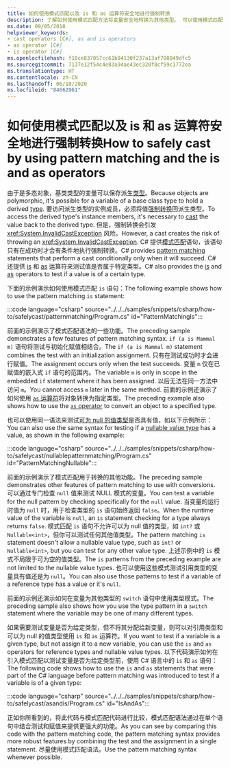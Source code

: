 ```yaml
---
title: 如何使用模式匹配以及 is 和 as 运算符安全地进行强制转换
description: 了解如何使用模式匹配方法将变量安全地转换为其他类型。 可以使用模式匹配以及 is 和 as 运算符来安全地转换类型。
ms.date: 09/05/2018
helpviewer_keywords:
- cast operators [C#], as and is operators
- as operator [C#]
- is operator [C#]
ms.openlocfilehash: f10ce837057cc61b84130f237a13af708849dfc5
ms.sourcegitcommit: 7137e12f54c4e83a94ae43ec320f8cf59c1772ea
ms.translationtype: HT
ms.contentlocale: zh-CN
ms.lasthandoff: 06/10/2020
ms.locfileid: "84662961"
---
```

# <a name="how-to-safely-cast-by-using-pattern-matching-and-the-is-and-as-operators"></a><span data-ttu-id="0de0b-104">如何使用模式匹配以及 is 和 as 运算符安全地进行强制转换</span><span class="sxs-lookup"><span data-stu-id="0de0b-104">How to safely cast by using pattern matching and the is and as operators</span></span>

<span data-ttu-id="0de0b-105">由于是多态对象，基类类型的变量可以保存派生[类型](../programming-guide/types/index.md)。</span><span class="sxs-lookup"><span data-stu-id="0de0b-105">Because objects are polymorphic, it's possible for a variable of a base class type to hold a derived [type](../programming-guide/types/index.md).</span></span> <span data-ttu-id="0de0b-106">要访问派生类型的实例成员，必须将值[强制转换](../programming-guide/types/casting-and-type-conversions.md)回派生类型。</span><span class="sxs-lookup"><span data-stu-id="0de0b-106">To access the derived type's instance members, it's necessary to [cast](../programming-guide/types/casting-and-type-conversions.md) the value back to the derived type.</span></span> <span data-ttu-id="0de0b-107">但是，强制转换会引发 <xref:System.InvalidCastException> 风险。</span><span class="sxs-lookup"><span data-stu-id="0de0b-107">However, a cast creates the risk of throwing an <xref:System.InvalidCastException>.</span></span> <span data-ttu-id="0de0b-108">C# 提供[模式匹配](../pattern-matching.md)语句，该语句只有在成功时才会有条件地执行强制转换。</span><span class="sxs-lookup"><span data-stu-id="0de0b-108">C# provides [pattern matching](../pattern-matching.md) statements that perform a cast conditionally only when it will succeed.</span></span> <span data-ttu-id="0de0b-109">C# 还提供 [is](../language-reference/operators/type-testing-and-cast.md#is-operator) 和 [as](../language-reference/operators/type-testing-and-cast.md#as-operator) 运算符来测试值是否属于特定类型。</span><span class="sxs-lookup"><span data-stu-id="0de0b-109">C# also provides the [is](../language-reference/operators/type-testing-and-cast.md#is-operator) and [as](../language-reference/operators/type-testing-and-cast.md#as-operator) operators to test if a value is of a certain type.</span></span>

<span data-ttu-id="0de0b-110">下面的示例演示如何使用模式匹配 `is` 语句：</span><span class="sxs-lookup"><span data-stu-id="0de0b-110">The following example shows how to use the pattern matching `is` statement:</span></span>

:::code language="csharp" source="../../../samples/snippets/csharp/how-to/safelycast/patternmatching/Program.cs" id="PatternMatchingIs":::

<span data-ttu-id="0de0b-111">前面的示例演示了模式匹配语法的一些功能。</span><span class="sxs-lookup"><span data-stu-id="0de0b-111">The preceding sample demonstrates a few features of pattern matching syntax.</span></span> <span data-ttu-id="0de0b-112">`if (a is Mammal m)` 语句将测试与初始化赋值相结合。</span><span class="sxs-lookup"><span data-stu-id="0de0b-112">The `if (a is Mammal m)` statement combines the test with an initialization assignment.</span></span> <span data-ttu-id="0de0b-113">只有在测试成功时才会进行赋值。</span><span class="sxs-lookup"><span data-stu-id="0de0b-113">The assignment occurs only when the test succeeds.</span></span> <span data-ttu-id="0de0b-114">变量 `m` 仅在已赋值的嵌入式 `if` 语句的范围内。</span><span class="sxs-lookup"><span data-stu-id="0de0b-114">The variable `m` is only in scope in the embedded `if` statement where it has been assigned.</span></span> <span data-ttu-id="0de0b-115">以后无法在同一方法中访问 `m`。</span><span class="sxs-lookup"><span data-stu-id="0de0b-115">You cannot access `m` later in the same method.</span></span> <span data-ttu-id="0de0b-116">前面的示例还演示了如何使用 [`as` 运算符](../language-reference/operators/type-testing-and-cast.md#as-operator)将对象转换为指定类型。</span><span class="sxs-lookup"><span data-stu-id="0de0b-116">The preceding example also shows how to use the [`as` operator](../language-reference/operators/type-testing-and-cast.md#as-operator) to convert an object to a specified type.</span></span>

<span data-ttu-id="0de0b-117">也可以使用同一语法来测试[可为 null 的值类型](../language-reference/builtin-types/nullable-value-types.md)是否具有值，如以下示例所示：</span><span class="sxs-lookup"><span data-stu-id="0de0b-117">You can also use the same syntax for testing if a [nullable value type](../language-reference/builtin-types/nullable-value-types.md) has a value, as shown in the following example:</span></span>

:::code language="csharp" source="../../../samples/snippets/csharp/how-to/safelycast/nullablepatternmatching/Program.cs" id="PatternMatchingNullable":::

<span data-ttu-id="0de0b-118">前面的示例演示了模式匹配用于转换的其他功能。</span><span class="sxs-lookup"><span data-stu-id="0de0b-118">The preceding sample demonstrates other features of pattern matching to use with conversions.</span></span> <span data-ttu-id="0de0b-119">可以通过专门检查 `null` 值来测试 NULL 模式的变量。</span><span class="sxs-lookup"><span data-stu-id="0de0b-119">You can test a variable for the null pattern by checking specifically for the `null` value.</span></span> <span data-ttu-id="0de0b-120">当变量的运行时值为 `null` 时，用于检查类型的 `is` 语句始终返回 `false`。</span><span class="sxs-lookup"><span data-stu-id="0de0b-120">When the runtime value of the variable is `null`, an `is` statement checking for a type always returns `false`.</span></span> <span data-ttu-id="0de0b-121">模式匹配 `is` 语句不允许可以为 null 值的类型，如 `int?` 或 `Nullable<int>`，但你可以测试任何其他值类型。</span><span class="sxs-lookup"><span data-stu-id="0de0b-121">The pattern matching `is` statement doesn't allow a nullable value type, such as `int?` or `Nullable<int>`, but you can test for any other value type.</span></span> <span data-ttu-id="0de0b-122">上述示例中的 `is` 模式不局限于可为空的值类型。</span><span class="sxs-lookup"><span data-stu-id="0de0b-122">The `is` patterns from the preceding example are not limited to the nullable value types.</span></span> <span data-ttu-id="0de0b-123">也可以使用这些模式测试引用类型的变量具有值还是为 `null`。</span><span class="sxs-lookup"><span data-stu-id="0de0b-123">You can also use those patterns to test if a variable of a reference type has a value or it's `null`.</span></span>

<span data-ttu-id="0de0b-124">前面的示例还演示如何在变量为其他类型的 `switch` 语句中使用类型模式。</span><span class="sxs-lookup"><span data-stu-id="0de0b-124">The preceding sample also shows how you use the type pattern in a `switch` statement where the variable may be one of many different types.</span></span>

<span data-ttu-id="0de0b-125">如果需要测试变量是否为给定类型，但不将其分配给新变量，则可以对引用类型和可以为 null 的值类型使用 `is` 和 `as` 运算符。</span><span class="sxs-lookup"><span data-stu-id="0de0b-125">If you want to test if a variable is a given type, but not assign it to a new variable, you can use the `is` and `as` operators for reference types and nullable value types.</span></span> <span data-ttu-id="0de0b-126">以下代码演示如何在引入模式匹配以测试变量是否为给定类型前，使用 C# 语言中的 `is` 和 `as` 语句：</span><span class="sxs-lookup"><span data-stu-id="0de0b-126">The following code shows how to use the `is` and `as` statements that were part of the C# language before pattern matching was introduced to test if a variable is of a given type:</span></span>

:::code language="csharp" source="../../../samples/snippets/csharp/how-to/safelycast/asandis/Program.cs" id="IsAndAs":::

<span data-ttu-id="0de0b-127">正如你所看到的，将此代码与模式匹配代码进行比较，模式匹配语法通过在单个语句中结合测试和赋值来提供更强大的功能。</span><span class="sxs-lookup"><span data-stu-id="0de0b-127">As you can see by comparing this code with the pattern matching code, the pattern matching syntax provides more robust features by combining the test and the assignment in a single statement.</span></span> <span data-ttu-id="0de0b-128">尽量使用模式匹配语法。</span><span class="sxs-lookup"><span data-stu-id="0de0b-128">Use the pattern matching syntax whenever possible.</span></span>
